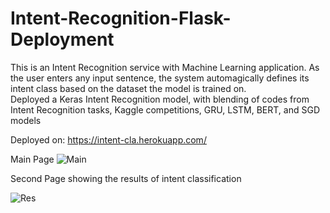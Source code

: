 # Intent-Recognition-Flask-Deployment
This is an Intent Recognition service with Machine Learning application. As the user enters any input sentence, the system automagically defines its intent class based on the dataset the model is trained on.  
Deployed a Keras Intent Recognition model, with blending of codes from Intent Recognition tasks, Kaggle competitions, GRU, LSTM, BERT, and SGD models

Deployed on: https://intent-cla.herokuapp.com/


Main Page
![Main](https://github.com/elvinaqa/Intent-Recognition-Flask-Deployment/blob/main/images/Screenshot%20(322).png)

Second Page showing the results of intent classification

![Res](https://github.com/elvinaqa/Intent-Recognition-Flask-Deployment/blob/main/images/sh%20(1).png)

